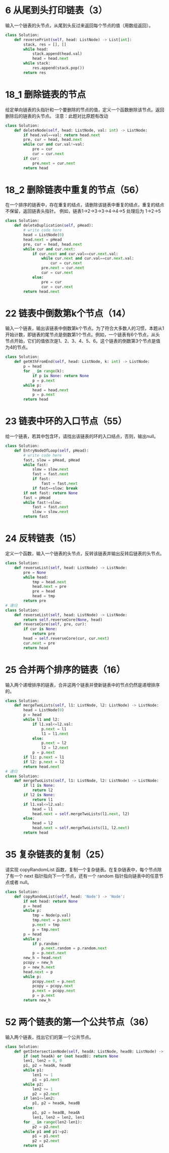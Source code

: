# 6 从尾到头打印链表（3）
输入一个链表的头节点，从尾到头反过来返回每个节点的值（用数组返回）。
```python
class Solution:
    def reversePrint(self, head: ListNode) -> List[int]:
        stack, res = [], []
        while head:
            stack.append(head.val)
            head = head.next
        while stack:
            res.append(stack.pop())
        return res
```
# 18_1 删除链表的节点
给定单向链表的头指针和一个要删除的节点的值，定义一个函数删除该节点。返回删除后的链表的头节点。
注意：此题对比原题有改动
```python
class Solution:
    def deleteNode(self, head: ListNode, val: int) -> ListNode:
        if head.val==val: return head.next
        pre, cur = head, head.next
        while cur and cur.val!=val:
            pre = cur
            cur = cur.next
        if cur:
            pre.next = cur.next
        return head
```
# 18_2 删除链表中重复的节点（56）
在一个排序的链表中，存在重复的结点，请删除该链表中重复的结点，重复的结点不保留，返回链表头指针。 例如，链表1->2->3->3->4->4->5 处理后为 1->2->5
```python
class Solution:
    def deleteDuplication(self, pHead):
        # write code here
        head = ListNode(0)
        head.next = pHead
        pre, cur = head, head.next
        while cur and cur.next:
            if cur.next and cur.val==cur.next.val:
                while cur.next and cur.val==cur.next.val:
                    cur = cur.next
                pre.next = cur.next
                cur = cur.next
            else:
                pre = cur
                cur = cur.next
        return head.next
```
# 22 链表中倒数第k个节点（14）
输入一个链表，输出该链表中倒数第k个节点。为了符合大多数人的习惯，本题从1开始计数，即链表的尾节点是倒数第1个节点。例如，一个链表有6个节点，从头节点开始，它们的值依次是1、2、3、4、5、6。这个链表的倒数第3个节点是值为4的节点。
```python
class Solution:
    def getKthFromEnd(self, head: ListNode, k: int) -> ListNode:
        p = head
        for _ in range(k):
            if p is None: return None
            p = p.next
        while p:
            head = head.next
            p = p.next
        return head
```
# 23 链表中环的入口节点（55）
给一个链表，若其中包含环，请找出该链表的环的入口结点，否则，输出null。
```python
class Solution:
    def EntryNodeOfLoop(self, pHead):
        # write code here
        fast, slow = pHead, pHead
        while fast:
            slow = slow.next
            fast = fast.next
            if fast:
                fast = fast.next
            if fast==slow: break
        if not fast: return None
        fast = pHead
        while fast!=slow:
            fast = fast.next
            slow = slow.next
        return fast
```
# 24 反转链表（15）
定义一个函数，输入一个链表的头节点，反转该链表并输出反转后链表的头节点。
```python
class Solution:
    def reverseList(self, head: ListNode) -> ListNode:
        pre = None
        while head:
            tmp = head.next
            head.next = pre
            pre = head
            head = tmp
        return pre
# 递归
class Solution:
    def reverseList(self, head: ListNode) -> ListNode:
        return self.reverseCore(None, head)
    def reverseCore(self, pre, cur):
        if cur is None:
            return pre
        head = self.reverseCore(cur, cur.next)
        cur.next = pre
        return head
```
# 25 合并两个排序的链表（16）
输入两个递增排序的链表，合并这两个链表并使新链表中的节点仍然是递增排序的。
```python
class Solution:
    def mergeTwoLists(self, l1: ListNode, l2: ListNode) -> ListNode:
        head = ListNode(0)
        p = head
        while l1 and l2:
            if l1.val<=l2.val:
                p.next = l1
                l1 = l1.next
            else:
                p.next = l2
                l2 = l2.next
            p = p.next
        if l1: p.next = l1
        if l2: p.next = l2
        return head.next
# 递归
class Solution:
    def mergeTwoLists(self, l1: ListNode, l2: ListNode) -> ListNode:
        if l1 is None:
            return l2
        if l2 is None:
            return l1
        if l1.val<=l2.val:
            head = l1
            head.next = self.mergeTwoLists(l1.next, l2)
        else:
            head = l2
            head.next = self.mergeTwoLists(l1, l2.next)
        return head
```
# 35 复杂链表的复制（25）
请实现 copyRandomList 函数，复制一个复杂链表。在复杂链表中，每个节点除了有一个 next 指针指向下一个节点，还有一个 random 指针指向链表中的任意节点或者 null。
```python
class Solution:
    def copyRandomList(self, head: 'Node') -> 'Node':
        if not head: return None
        p = head
        while p:
            tmp = Node(p.val)
            tmp.next = p.next
            p.next = tmp
            p = tmp.next
        p = head
        while p:
            if p.random:
                p.next.random = p.random.next
            p = p.next.next
        new_h = head.next
        pcopy = new_h
        p = new_h.next
        head.next = p
        while p:
            pcopy.next = p.next
            pcopy = pcopy.next
            p.next = pcopy.next
            p = p.next
        return new_h
```
# 52 两个链表的第一个公共节点（36）
输入两个链表，找出它们的第一个公共节点。
```python
class Solution:
    def getIntersectionNode(self, headA: ListNode, headB: ListNode) -> ListNode:
        if (not headA) or (not headB): return None
        len1, len2 = 0, 0
        p1, p2 = headA, headB
        while p1:
            len1 += 1
            p1 = p1.next
        while p2:
            len2 += 1
            p2 = p2.next
        if len1<=len2:
            p1, p2 = headA, headB
        else:
            p1, p2 = headB, headA
            len1, len2 = len2, len1
        for _ in range(len2-len1):
            p2 = p2.next
        while p1 and p1!=p2:
            p1 = p1.next
            p2 = p2.next
        return p1
```